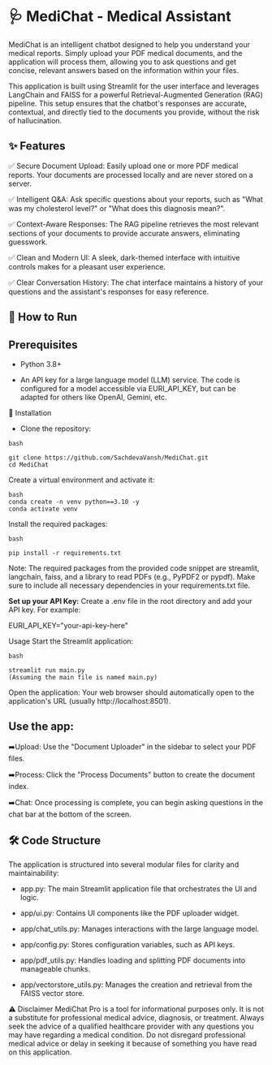 # 🩺 MediChat - Medical Assistant

MediChat is an intelligent chatbot designed to help you understand your medical reports. Simply upload your PDF medical documents, and the application will process them, allowing you to ask questions and get concise, relevant answers based on the information within your files.

This application is built using Streamlit for the user interface and leverages LangChain and FAISS for a powerful Retrieval-Augmented Generation (RAG) pipeline. This setup ensures that the chatbot's responses are accurate, contextual, and directly tied to the documents you provide, without the risk of hallucination.

## ✨ Features

✅ Secure Document Upload: Easily upload one or more PDF medical reports. Your documents are processed locally and are never stored on a server.

✅ Intelligent Q&A: Ask specific questions about your reports, such as "What was my cholesterol level?" or "What does this diagnosis mean?".

✅ Context-Aware Responses: The RAG pipeline retrieves the most relevant sections of your documents to provide accurate answers, eliminating guesswork.

✅ Clean and Modern UI: A sleek, dark-themed interface with intuitive controls makes for a pleasant user experience.

✅ Clear Conversation History: The chat interface maintains a history of your questions and the assistant's responses for easy reference.

## 🚀 How to Run

## Prerequisites
- Python 3.8+

- An API key for a large language model (LLM) service. The code is configured for a model accessible via EURI_API_KEY, but can be adapted for others like OpenAI, Gemini, etc.

📁 Installation
- Clone the repository:

``` 
bash

git clone https://github.com/SachdevaVansh/MediChat.git
cd MediChat
```
Create a virtual environment and activate it:

```
bash
conda create -n venv python==3.10 -y
conda activate venv
```
Install the required packages:
```
bash

pip install -r requirements.txt
```
Note: The required packages from the provided code snippet are streamlit, langchain, faiss, and a library to read PDFs (e.g., PyPDF2 or pypdf). Make sure to include all necessary dependencies in your requirements.txt file.

**Set up your API Key:**
Create a .env file in the root directory and add your API key. For example:

EURI_API_KEY="your-api-key-here"

Usage
Start the Streamlit application:

```
bash

streamlit run main.py
(Assuming the main file is named main.py)
```

Open the application:
Your web browser should automatically open to the application's URL (usually http://localhost:8501).

## Use the app:

➡️Upload: Use the "Document Uploader" in the sidebar to select your PDF files.

➡️Process: Click the "Process Documents" button to create the document index.

➡️Chat: Once processing is complete, you can begin asking questions in the chat bar at the bottom of the screen.

## 🛠️ Code Structure
The application is structured into several modular files for clarity and maintainability:

- app.py: The main Streamlit application file that orchestrates the UI and logic.

- app/ui.py: Contains UI components like the PDF uploader widget.

- app/chat_utils.py: Manages interactions with the large language model.

- app/config.py: Stores configuration variables, such as API keys.

- app/pdf_utils.py: Handles loading and splitting PDF documents into manageable chunks.

- app/vectorstore_utils.py: Manages the creation and retrieval from the FAISS vector store.

⚠️ Disclaimer
MediChat Pro is a tool for informational purposes only. It is not a substitute for professional medical advice, diagnosis, or treatment. Always seek the advice of a qualified healthcare provider with any questions you may have regarding a medical condition. Do not disregard professional medical advice or delay in seeking it because of something you have read on this application.
